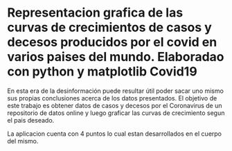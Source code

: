 # Representacion grafica de las curvas de crecimientos de casos y decesos producidos por el covid en varios paises del mundo. Elaboradao con python y matplotlib  Covid19


En esta era de la desinformación puede resultar útil poder sacar uno mismo sus propias conclusiones acerca de los datos presentados. El objetivo de este trabajo es obtener datos de casos y decesos por el Coronavirus de un repositorio de datos online y luego graficar las curvas de crecimiento segun el pais deseado.

La aplicacion cuenta con 4 puntos lo cual estan desarrollados en el cuerpo del mismo.
